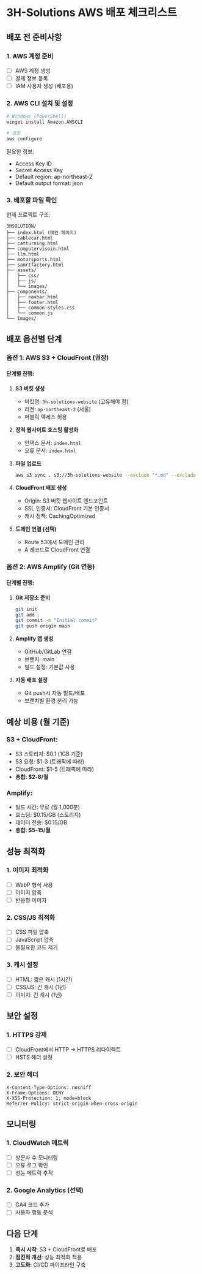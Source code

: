 # 3H-Solutions AWS 배포 체크리스트

## 배포 전 준비사항

### 1. AWS 계정 준비
- [ ] AWS 계정 생성
- [ ] 결제 정보 등록
- [ ] IAM 사용자 생성 (배포용)

### 2. AWS CLI 설치 및 설정
```bash
# Windows (PowerShell)
winget install Amazon.AWSCLI

# 설정
aws configure
```
필요한 정보:
- Access Key ID
- Secret Access Key  
- Default region: ap-northeast-2
- Default output format: json

### 3. 배포할 파일 확인
현재 프로젝트 구조:
```
3HSOLUTION/
├── index.html (메인 페이지)
├── cablecar.html
├── catturning.html
├── computervisoin.html
├── llm.html
├── motorsports.html
├── samrtfactory.html
├── assets/
│   ├── css/
│   ├── js/
│   └── images/
├── components/
│   ├── navbar.html
│   ├── footer.html
│   ├── common-styles.css
│   └── common.js
└── images/
```

## 배포 옵션별 단계

### 옵션 1: AWS S3 + CloudFront (권장)

#### 단계별 진행:
1. **S3 버킷 생성**
   - 버킷명: `3h-solutions-website` (고유해야 함)
   - 리전: `ap-northeast-2` (서울)
   - 퍼블릭 액세스 허용

2. **정적 웹사이트 호스팅 활성화**
   - 인덱스 문서: `index.html`
   - 오류 문서: `index.html`

3. **파일 업로드**
   ```bash
   aws s3 sync . s3://3h-solutions-website --exclude "*.md" --exclude "deploy.*"
   ```

4. **CloudFront 배포 생성**
   - Origin: S3 버킷 웹사이트 엔드포인트
   - SSL 인증서: CloudFront 기본 인증서
   - 캐시 정책: CachingOptimized

5. **도메인 연결 (선택)**
   - Route 53에서 도메인 관리
   - A 레코드로 CloudFront 연결

### 옵션 2: AWS Amplify (Git 연동)

#### 단계별 진행:
1. **Git 저장소 준비**
   ```bash
   git init
   git add .
   git commit -m "Initial commit"
   git push origin main
   ```

2. **Amplify 앱 생성**
   - GitHub/GitLab 연결
   - 브랜치: main
   - 빌드 설정: 기본값 사용

3. **자동 배포 설정**
   - Git push시 자동 빌드/배포
   - 브랜치별 환경 분리 가능

## 예상 비용 (월 기준)

### S3 + CloudFront:
- S3 스토리지: $0.1 (1GB 기준)
- S3 요청: $1-3 (트래픽에 따라)
- CloudFront: $1-5 (트래픽에 따라)
- **총합: $2-8/월**

### Amplify:
- 빌드 시간: 무료 (월 1,000분)
- 호스팅: $0.15/GB (스토리지)
- 데이터 전송: $0.15/GB
- **총합: $5-15/월**

## 성능 최적화

### 1. 이미지 최적화
- [ ] WebP 형식 사용
- [ ] 이미지 압축
- [ ] 반응형 이미지

### 2. CSS/JS 최적화
- [ ] CSS 파일 압축
- [ ] JavaScript 압축
- [ ] 불필요한 코드 제거

### 3. 캐시 설정
- [ ] HTML: 짧은 캐시 (1시간)
- [ ] CSS/JS: 긴 캐시 (1년)
- [ ] 이미지: 긴 캐시 (1년)

## 보안 설정

### 1. HTTPS 강제
- [ ] CloudFront에서 HTTP → HTTPS 리다이렉트
- [ ] HSTS 헤더 설정

### 2. 보안 헤더
```
X-Content-Type-Options: nosniff
X-Frame-Options: DENY
X-XSS-Protection: 1; mode=block
Referrer-Policy: strict-origin-when-cross-origin
```

## 모니터링

### 1. CloudWatch 메트릭
- [ ] 방문자 수 모니터링
- [ ] 오류 로그 확인
- [ ] 성능 메트릭 추적

### 2. Google Analytics (선택)
- [ ] GA4 코드 추가
- [ ] 사용자 행동 분석

## 다음 단계

1. **즉시 시작**: S3 + CloudFront로 배포
2. **점진적 개선**: 성능 최적화 적용
3. **고도화**: CI/CD 파이프라인 구축
